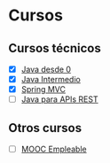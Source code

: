 # Cursos
                           
## Cursos técnicos
                                         
- [x] [Java desde 0](https://openwebinars.net/cursos/java-desde-cero/)  
- [x] [Java Intermedio](https://openwebinars.net/cursos/java-intermedio/)
- [x] [Spring MVC](https://openwebinars.net/cursos/spring-mvc-online/)
- [ ] [Java para APIs REST](https://platzi.com/cursos/java-avanzado/)

## Otros cursos

- [ ] [MOOC Empleable](http://empleable.info/)